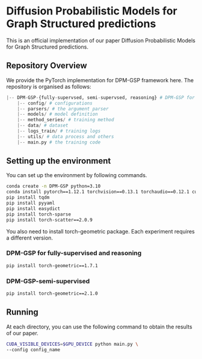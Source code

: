 # Diffusion Probabilistic Models for Graph Structured predictions
This is an official implementation of our paper Diffusion Probabilistic Models for Graph Structured predictions.

## Repository Overview
We provide the PyTorch implementation for DPM-GSP framework here. The repository is organised as follows:

```python
|-- DPM-GSP-{fully-supervsed, semi-supervsed, reasoning} # DPM-GSP for supervised node classification, semi-supervised node classification, and reasoning tasks
    |-- config/ # configurations
    |-- parsers/ # the argument parser
    |-- models/ # model definition
    |-- method_series/ # training method
    |-- data/ # dataset
    |-- logs_train/ # training logs
    |-- utils/ # data process and others
    |-- main.py # the training code
```

## Setting up the environment
You can set up the environment by following commands. 

```sh
conda create -n DPM-GSP python=3.10
conda install pytorch==1.12.1 torchvision==0.13.1 torchaudio==0.12.1 cudatoolkit=11.3 -c pytorch
pip install tqdm
pip install pyyaml
pip install easydict
pip install torch-sparse
pip install torch-scatter==2.0.9
```
You also need to install torch-geometric package. Each experiment requires a different version.

### DPM-GSP for fully-supervised and reasoning  
```sh
pip install torch-geometric==1.7.1
```

### DPM-GSP-semi-supervised  
```sh
pip install torch-geometric==2.1.0
```

## Running
At each directory, you can use the following command to obtain the results of our paper.

```sh
CUDA_VISIBLE_DEVICES=$GPU_DEVICE python main.py \
--config config_name
```
